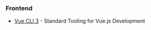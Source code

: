 ### Frontend

* [Vue CLI 3](https://github.com/vuejs/vue-cli) - Standard Tooling for Vue.js Development


